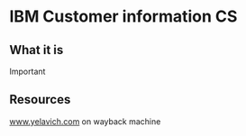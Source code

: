 # IBM Customer information CS
## What it is
Important

## Resources
www.yelavich.com on wayback machine

